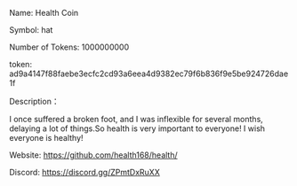 Name: Health Coin

Symbol: hat

Number of Tokens: 1000000000

token: 
ad9a4147f88faebe3ecfc2cd93a6eea4d9382ec79f6b836f9e5be924726dae1f

Description：

I once suffered a broken foot, and I was inflexible for several months, delaying a lot of things.So health is very important to everyone! I wish everyone is healthy!

Website: https://github.com/health168/health/

Discord: https://discord.gg/ZPmtDxRuXX



